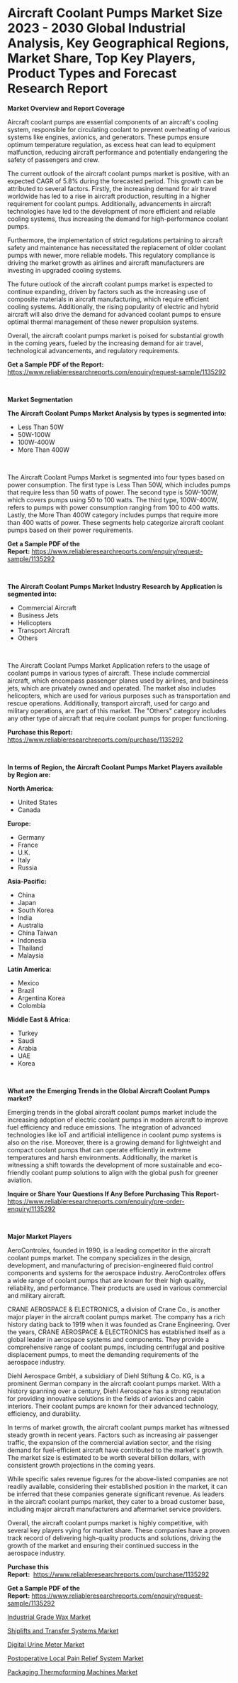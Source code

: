 <p><h1>Aircraft Coolant Pumps Market Size 2023 - 2030 Global Industrial Analysis, Key Geographical Regions, Market Share, Top Key Players, Product Types and Forecast Research Report</h1></p><p><strong>Market Overview and Report Coverage</strong></p>
<p><p>Aircraft coolant pumps are essential components of an aircraft's cooling system, responsible for circulating coolant to prevent overheating of various systems like engines, avionics, and generators. These pumps ensure optimum temperature regulation, as excess heat can lead to equipment malfunction, reducing aircraft performance and potentially endangering the safety of passengers and crew.</p><p>The current outlook of the aircraft coolant pumps market is positive, with an expected CAGR of 5.8% during the forecasted period. This growth can be attributed to several factors. Firstly, the increasing demand for air travel worldwide has led to a rise in aircraft production, resulting in a higher requirement for coolant pumps. Additionally, advancements in aircraft technologies have led to the development of more efficient and reliable cooling systems, thus increasing the demand for high-performance coolant pumps.</p><p>Furthermore, the implementation of strict regulations pertaining to aircraft safety and maintenance has necessitated the replacement of older coolant pumps with newer, more reliable models. This regulatory compliance is driving the market growth as airlines and aircraft manufacturers are investing in upgraded cooling systems.</p><p>The future outlook of the aircraft coolant pumps market is expected to continue expanding, driven by factors such as the increasing use of composite materials in aircraft manufacturing, which require efficient cooling systems. Additionally, the rising popularity of electric and hybrid aircraft will also drive the demand for advanced coolant pumps to ensure optimal thermal management of these newer propulsion systems.</p><p>Overall, the aircraft coolant pumps market is poised for substantial growth in the coming years, fueled by the increasing demand for air travel, technological advancements, and regulatory requirements.</p></p>
<p><strong>Get a Sample PDF of the Report:</strong> <a href="https://www.reliableresearchreports.com/enquiry/request-sample/1135292">https://www.reliableresearchreports.com/enquiry/request-sample/1135292</a></p>
<p>&nbsp;</p>
<p><strong>Market Segmentation</strong></p>
<p><strong>The Aircraft Coolant Pumps Market Analysis by types is segmented into:</strong></p>
<p><ul><li>Less Than 50W</li><li>50W-100W</li><li>100W-400W</li><li>More Than 400W</li></ul></p>
<p>&nbsp;</p>
<p><p>The Aircraft Coolant Pumps Market is segmented into four types based on power consumption. The first type is Less Than 50W, which includes pumps that require less than 50 watts of power. The second type is 50W-100W, which covers pumps using 50 to 100 watts. The third type, 100W-400W, refers to pumps with power consumption ranging from 100 to 400 watts. Lastly, the More Than 400W category includes pumps that require more than 400 watts of power. These segments help categorize aircraft coolant pumps based on their power requirements.</p></p>
<p><strong>Get a Sample PDF of the Report:</strong>&nbsp;<a href="https://www.reliableresearchreports.com/enquiry/request-sample/1135292">https://www.reliableresearchreports.com/enquiry/request-sample/1135292</a></p>
<p>&nbsp;</p>
<p><strong>The Aircraft Coolant Pumps Market Industry Research by Application is segmented into:</strong></p>
<p><ul><li>Commercial Aircraft</li><li>Business Jets</li><li>Helicopters</li><li>Transport Aircraft</li><li>Others</li></ul></p>
<p>&nbsp;</p>
<p><p>The Aircraft Coolant Pumps Market Application refers to the usage of coolant pumps in various types of aircraft. These include commercial aircraft, which encompass passenger planes used by airlines, and business jets, which are privately owned and operated. The market also includes helicopters, which are used for various purposes such as transportation and rescue operations. Additionally, transport aircraft, used for cargo and military operations, are part of this market. The "Others" category includes any other type of aircraft that require coolant pumps for proper functioning.</p></p>
<p><strong>Purchase this Report:</strong>&nbsp; <a href="https://www.reliableresearchreports.com/purchase/1135292">https://www.reliableresearchreports.com/purchase/1135292</a></p>
<p>&nbsp;</p>
<p><strong>In terms of Region, the Aircraft Coolant Pumps Market Players available by Region are:</strong></p>
<p>
    <p> <strong> North America: </strong>
        <ul>
            <li>United States</li>
            <li>Canada</li>
        </ul>
        </p> 
    <p> <strong> Europe: </strong>
        <ul>
            <li>Germany</li>
            <li>France</li>
            <li>U.K.</li>
            <li>Italy</li>
            <li>Russia</li>
        </ul>
        </p> 
    <p> <strong> Asia-Pacific: </strong>
        <ul>
            <li>China</li>
            <li>Japan</li>
            <li>South Korea</li>
            <li>India</li>
            <li>Australia</li>
            <li>China Taiwan</li>
            <li>Indonesia</li>
            <li>Thailand</li>
            <li>Malaysia</li>
        </ul>
        </p> 
    <p> <strong> Latin America: </strong>
        <ul>
            <li>Mexico</li>
            <li>Brazil</li>
            <li>Argentina Korea</li>
            <li>Colombia</li>
        </ul>
        </p> 
    <p> <strong> Middle East & Africa: </strong>
        <ul>
            <li>Turkey</li>
            <li>Saudi</li>
            <li>Arabia</li>
            <li>UAE</li>
            <li>Korea</li>
        </ul>
    </p>
    </p>
<p>&nbsp;</p>
<p><strong>What are the Emerging Trends in the Global Aircraft Coolant Pumps market?</strong></p>
<p><p>Emerging trends in the global aircraft coolant pumps market include the increasing adoption of electric coolant pumps in modern aircraft to improve fuel efficiency and reduce emissions. The integration of advanced technologies like IoT and artificial intelligence in coolant pump systems is also on the rise. Moreover, there is a growing demand for lightweight and compact coolant pumps that can operate efficiently in extreme temperatures and harsh environments. Additionally, the market is witnessing a shift towards the development of more sustainable and eco-friendly coolant pump solutions to align with the global push for greener aviation.</p></p>
<p><strong>Inquire or Share Your Questions If Any Before Purchasing This Report</strong>- <a href="https://www.reliableresearchreports.com/enquiry/pre-order-enquiry/1135292">https://www.reliableresearchreports.com/enquiry/pre-order-enquiry/1135292</a></p>
<p>&nbsp;</p>
<p><strong>Major Market Players</strong></p>
<p><p>AeroControlex, founded in 1990, is a leading competitor in the aircraft coolant pumps market. The company specializes in the design, development, and manufacturing of precision-engineered fluid control components and systems for the aerospace industry. AeroControlex offers a wide range of coolant pumps that are known for their high quality, reliability, and performance. Their products are used in various commercial and military aircraft.</p><p>CRANE AEROSPACE & ELECTRONICS, a division of Crane Co., is another major player in the aircraft coolant pumps market. The company has a rich history dating back to 1919 when it was founded as Crane Engineering. Over the years, CRANE AEROSPACE & ELECTRONICS has established itself as a global leader in aerospace systems and components. They provide a comprehensive range of coolant pumps, including centrifugal and positive displacement pumps, to meet the demanding requirements of the aerospace industry.</p><p>Diehl Aerospace GmbH, a subsidiary of Diehl Stiftung & Co. KG, is a prominent German company in the aircraft coolant pumps market. With a history spanning over a century, Diehl Aerospace has a strong reputation for providing innovative solutions in the fields of avionics and cabin interiors. Their coolant pumps are known for their advanced technology, efficiency, and durability.</p><p>In terms of market growth, the aircraft coolant pumps market has witnessed steady growth in recent years. Factors such as increasing air passenger traffic, the expansion of the commercial aviation sector, and the rising demand for fuel-efficient aircraft have contributed to the market's growth. The market size is estimated to be worth several billion dollars, with consistent growth projections in the coming years.</p><p>While specific sales revenue figures for the above-listed companies are not readily available, considering their established position in the market, it can be inferred that these companies generate significant revenue. As leaders in the aircraft coolant pumps market, they cater to a broad customer base, including major aircraft manufacturers and aftermarket service providers.</p><p>Overall, the aircraft coolant pumps market is highly competitive, with several key players vying for market share. These companies have a proven track record of delivering high-quality products and solutions, driving the growth of the market and ensuring their continued success in the aerospace industry.</p></p>
<p><strong>Purchase this Report:</strong>&nbsp;&nbsp;<a href="https://www.reliableresearchreports.com/purchase/1135292">https://www.reliableresearchreports.com/purchase/1135292</a></p>
<p></p>
<p><strong>Get a Sample PDF of the Report:</strong>&nbsp;<a href="https://www.reliableresearchreports.com/enquiry/request-sample/1135292">https://www.reliableresearchreports.com/enquiry/request-sample/1135292</a></p>
<p><p><a href="https://medium.com/@aureliarice2023/industrial-grade-wax-market-size-reveals-the-best-marketing-channels-in-global-industry-b87aaeaddaf5">Industrial Grade Wax Market</a></p><p><a href="https://medium.com/@marvinwalsh2023/shiplifts-and-transfer-systems-market-trends-and-market-analysis-forecasted-for-period-2023-2030-32410498a9f1">Shiplifts and Transfer Systems Market</a></p><p><a href="https://www.linkedin.com/pulse/digital-urine-meter-market-insights-players-forecast/">Digital Urine Meter Market</a></p><p><a href="https://www.linkedin.com/pulse/postoperative-local-pain-relief-system-market/">Postoperative Local Pain Relief System Market</a></p><p><a href="https://github.com/gulaimolin/Market-Research-Report-List-1/blob/main/packaging-thermoforming-machines-market.md">Packaging Thermoforming Machines Market</a></p></p>
